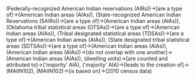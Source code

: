 (Federally-recognized American Indian reservations (AIRs))->[are a type of]->(American Indian areas (AIAs)), (State-recognized American Indian Reservations (SAIRs))->[are a type of]->(American Indian areas (AIAs)), (Oklahoma tribal statistical areas (OTSAs))->[are a type of]->(American Indian areas (AIAs)), (Tribal designated statistical areas (TDSAs))->[are a type of]->(American Indian areas (AIAs)), (State designated tribal statistical areas (SDTSAs))->[are a type of]->(American Indian areas (AIAs)), (American Indian areas (AIAs))->[do not overlap with one another]->(American Indian areas (AIAs)), (dwelling units)->[are counted and attributed to]->('majority' AIA), ('majority' AIA)->[leads to the creation of]->(MAIIN102), (MAIIN102)->[is based on]->(2010 census data)
